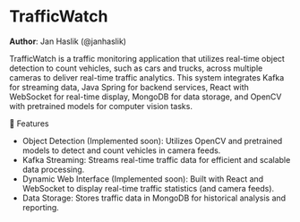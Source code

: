 # TrafficWatch

**Author**: Jan Haslik (@janhaslik)

TrafficWatch is a traffic monitoring application that utilizes real-time object detection to count vehicles, such as cars and trucks, across multiple cameras to deliver real-time traffic analytics. This system integrates Kafka for streaming data, Java Spring for backend services, React with WebSocket for real-time display, MongoDB for data storage, and OpenCV with pretrained models for computer vision tasks.

🚀 Features

- Object Detection (Implemented soon): Utilizes OpenCV and pretrained models to detect and count vehicles in camera feeds.
- Kafka Streaming: Streams real-time traffic data for efficient and scalable data processing.
- Dynamic Web Interface (Implemented soon): Built with React and WebSocket to display real-time traffic statistics (and camera feeds).
- Data Storage: Stores traffic data in MongoDB for historical analysis and reporting.
